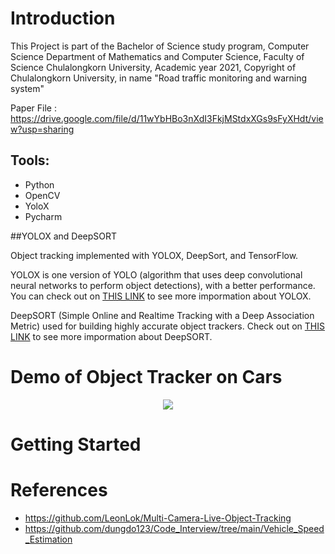 # Introduction

This Project is part of the Bachelor of Science study program, Computer Science Department of Mathematics and Computer Science, Faculty of Science Chulalongkorn University, Academic year 2021, Copyright of Chulalongkorn University,
in name "Road traffic monitoring and warning system"

Paper File : https://drive.google.com/file/d/11wYbHBo3nXdI3FkjMStdxXGs9sFyXHdt/view?usp=sharing

## Tools: 

   - Python
   - OpenCV
   - YoloX
   - Pycharm 
   
##YOLOX and DeepSORT

Object tracking implemented with YOLOX, DeepSort, and TensorFlow.

YOLOX is one version of YOLO (algorithm that uses deep convolutional neural networks to perform object detections), with a better performance. You can check out on [THIS LINK](https://github.com/Megvii-BaseDetection/YOLOX) to see more impormation about YOLOX.

DeepSORT (Simple Online and Realtime Tracking with a Deep Association Metric) used for building highly accurate object trackers. Check out on [THIS LINK](https://arxiv.org/pdf/1703.07402.pdf) to see more impormation about DeepSORT.

# Demo of Object Tracker on Cars
<p align="center"><img src="img/Demo.gif"\></p>

# Getting Started

# References
* https://github.com/LeonLok/Multi-Camera-Live-Object-Tracking
* https://github.com/dungdo123/Code_Interview/tree/main/Vehicle_Speed_Estimation
